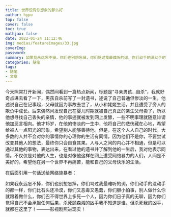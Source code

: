 ```yaml
---
title: 世界没有你想象的那么好
author: hypo
top: false
cover: false
toc: true
mathjax: false
date: 2022-01-24 11:12:46
img: medias/featureimages/33.jpg
coverImg:
password:
summary: 如果我永远忘不掉，你们也别想忘掉，你们骂过我最难听的词，你们动手的没动手的都一样，你们比石头还冷漠，你们又恶毒又愚蠢，你们胆小怕事，别人做什么你就跟着做什么，你们巴不得世界上多死一个人，因为你们日子真的无聊，因为你们觉得自己不会承担任何后果，杀死顾森湘的凶手我不知道是谁，但杀死我的凶手，就都在这里了！
categories: 随笔
tags:
- 随笔
- 文章
---
```

今天照常打开新闻，偶然间看到一篇热点新闻，标题是“寻亲男孩...自杀”，我就好奇点进去看了一下，男孩自杀前写了一封遗书，述说了自己普通但惨淡的一生，他述说自己在记事起，父母就因为事故去世了，从小和姥姥生活，并且遭受了旁人的欺负中成长。后来偶然间发现自己在婴儿时期就被自己真正的亲生父母卖了，所以他想寻找自己丢失的亲情，他的事迹就被发到网上发酵，一些不明事理就随意诽谤他加恶言相向。他才15岁，在他的惨淡的一生中，他将自己的悲伤藏在心地，希望给被人一点阳光的形象，希望别人能够善待他。但是，在这个人人自己的时代，大多数的人并不会对你的事情你的心理你的生活有同情，因为他们不是你，不要尝试改变其他人的想法，最终你只会自食其果。人与人之间的内心并不相通，但是可以通过其他的事物，表达出来，在看过他的遗书并了解到他的一生后，我对他表示同情。不仅仅是对他的人生，也是对像他这样在网上遭受网络暴力的人们，人间是不美好的，希望他在另一个世界不再痛苦，能和自己的父母快乐的生活。

在后面引用一句话送给网络施暴者：

如果我永远忘不掉，你们也别想忘掉，你们骂过我最难听的词，你们动手的没动手的都一样，你们比石头还冷漠，你们又恶毒又愚蠢，你们胆小怕事，别人做什么你就跟着做什么，你们巴不得世界上多死一个人，因为你们日子真的无聊，因为你们觉得自己不会承担任何后果，杀死顾森湘的凶手我不知道是谁，但杀死我的凶手，就都在这里了！———影视剧照进现实！